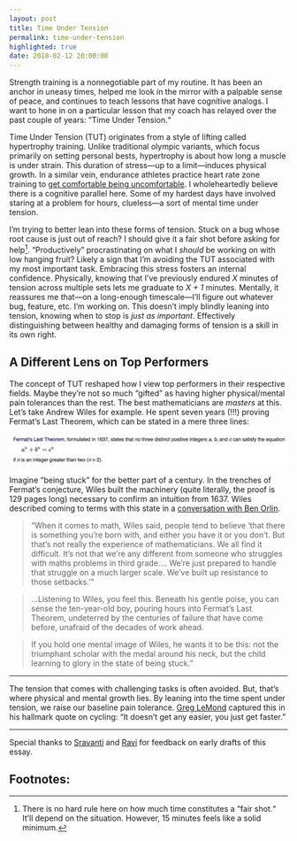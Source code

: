 ```yaml
---
layout: post
title: Time Under Tension
permalink: time-under-tension
highlighted: true
date: 2018-02-12 20:00:00
---
```


Strength training is a nonnegotiable part of my routine. It has been an anchor in uneasy times, helped me look in the mirror with a palpable sense of peace, and continues to teach lessons that have cognitive analogs. I want to hone in on a particular lesson that my coach has relayed over the past couple of years: “Time Under Tension.“

Time Under Tension (TUT) originates from a style of lifting called hypertrophy training. Unlike traditional olympic variants, which focus primarily on setting personal bests, hypertrophy is about how long a muscle is under strain. This duration of stress—up to a limit—induces physical growth. In a similar vein, endurance athletes practice heart rate zone training to [get comfortable being uncomfortable](https://www.thecut.com/2016/06/how-exercise-shapes-you-far-beyond-the-gym.html). I wholeheartedly believe there is a cognitive parallel here. Some of my hardest days have involved staring at a problem for hours, clueless—a sort of mental time under tension.

I’m trying to better lean into these forms of tension. Stuck on a bug whose root cause is just out of reach? I should give it a fair shot before asking for help[^1]. “Productively” procrastinating on what I _should_ be working on with low hanging fruit? Likely a sign that I’m avoiding the TUT associated with my most important task. Embracing this stress fosters an internal confidence. Physically, knowing that I’ve previously endured _X_ minutes of tension across multiple sets lets me graduate to _X + 1_ minutes. Mentally, it reassures me that—on a long-enough timescale—I’ll figure out whatever bug, feature, etc. I’m working on. This doesn’t imply blindly leaning into tension, knowing when to stop is _just as important_. Effectively distinguishing between healthy and damaging forms of tension is a skill in its own right.

## A Different Lens on Top Performers

The concept of TUT reshaped how I view top performers in their respective fields. Maybe they’re not so much “gifted” as having higher physical/mental pain tolerances than the rest. The best mathematicians are _masters_ at this. Let’s take Andrew Wiles for example. He spent seven years (!!!) proving Fermat’s Last Theorem, which can be stated in a mere three lines:

![Fermat’s Last Theorem, formulated in 1637, states that no three distinct positive integers _a_, _b_, and _c_ can satisfy the equation _a_<sup>_n_</sup> + _b_<sup>_n_</sup> = _c_<sup>_n_</sup> if _n_ is an integer greater than two](/public/images/fermat.jpeg)

Imagine “being stuck” for the better part of a century. In the trenches of Fermat’s conjecture, Wiles built the machinery (quite literally, the proof is 129 pages long) necessary to confirm an intuition from 1637. Wiles described coming to terms with this state in a [conversation with Ben Orlin](https://mathwithbaddrawings.com/2017/09/20/the-state-of-being-stuck/).

> “When it comes to math, Wiles said, people tend to believe ‘that there is something you’re born with, and either you have it or you don’t. But that’s not really the experience of mathematicians. We all find it difficult. It’s not that we’re any different from someone who struggles with maths problems in third grade…. We’re just prepared to handle that struggle on a much larger scale. We’ve built up resistance to those setbacks.’”

> …Listening to Wiles, you feel this. Beneath his gentle poise, you can sense the ten-year-old boy, pouring hours into Fermat’s Last Theorem, undeterred by the centuries of failure that have come before, unafraid of the decades of work ahead.

> If you hold one mental image of Wiles, he wants it to be this: not the triumphant scholar with the medal around his neck, but the child learning to glory in the state of being stuck.”

---

The tension that comes with challenging tasks is often avoided. But, that’s where physical and mental growth lies. By leaning into the time spent under tension, we raise our baseline pain tolerance. [Greg LeMond](https://en.wikipedia.org/wiki/Greg_LeMond) captured this in his hallmark quote on cycling: “It doesn’t get any easier, you just get faster.”

---

Special thanks to [Sravanti](https://twitter.com/sravanti__) and [Ravi](https://twitter.com/rneppalli) for feedback on early drafts of this essay.

## Footnotes:

[^1]: There is no hard rule here on how much time constitutes a “fair shot.“ It’ll depend on the situation. However, 15 minutes feels like a solid minimum.
